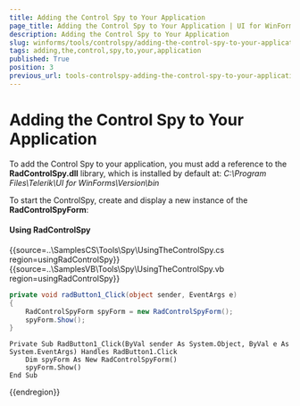 ```yaml
---
title: Adding the Control Spy to Your Application
page_title: Adding the Control Spy to Your Application | UI for WinForms Documentation
description: Adding the Control Spy to Your Application
slug: winforms/tools/controlspy/adding-the-control-spy-to-your-application
tags: adding,the,control,spy,to,your,application
published: True
position: 3
previous_url: tools-controlspy-adding-the-control-spy-to-your-application
---
```


# Adding the Control Spy to Your Application


To add the Control Spy to your application, you must add a reference to the __RadControlSpy.dll__ library, which is installed by default at: *C:\Program Files\Telerik\UI for WinForms\Version\bin*

To start the ControlSpy, create and display a new instance of the __RadControlSpyForm__:

#### Using RadControlSpy

{{source=..\SamplesCS\Tools\Spy\UsingTheControlSpy.cs region=usingRadControlSpy}} 
{{source=..\SamplesVB\Tools\Spy\UsingTheControlSpy.vb region=usingRadControlSpy}} 

````C#
private void radButton1_Click(object sender, EventArgs e)
{
    RadControlSpyForm spyForm = new RadControlSpyForm();
    spyForm.Show();
}

````
````VB.NET
Private Sub RadButton1_Click(ByVal sender As System.Object, ByVal e As System.EventArgs) Handles RadButton1.Click
    Dim spyForm As New RadControlSpyForm()
    spyForm.Show()
End Sub

````

{{endregion}}


